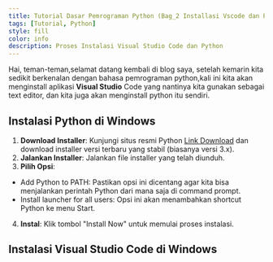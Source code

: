 ```yaml
---
title: Tutorial Dasar Pemrograman Python (Bag_2 Installasi Vscode dan Python)
tags: [Tutorial, Python]
style: fill
color: info
description: Proses Instalasi Visual Studio Code dan Python
---
```

Hai, teman-teman,selamat datang kembali di blog saya, setelah kemarin kita sedikit berkenalan dengan bahasa pemrograman python,kali ini kita akan menginstall aplikasi **Visual Studio** Code yang nantinya kita gunakan sebagai text editor, dan kita juga akan menginstall python itu sendiri.

## Instalasi Python di Windows

1. **Download Installer**: Kunjungi situs resmi Python [Link Download](https://www.python.org/downloads/windows/) dan download installer versi terbaru yang stabil (biasanya versi 3.x).
2. **Jalankan Installer**: Jalankan file installer yang telah diunduh.
3. **Pilih Opsi**:
* Add Python to PATH: Pastikan opsi ini dicentang agar kita bisa menjalankan perintah Python dari mana saja di command prompt.
* Install launcher for all users: Opsi ini akan menambahkan shortcut Python ke menu Start.
4. **Instal**: Klik tombol "Install Now" untuk memulai proses instalasi.

## Instalasi Visual Studio Code di Windows



